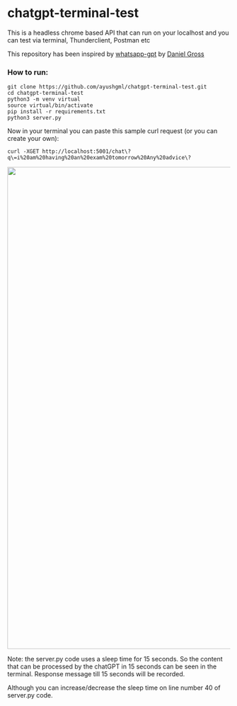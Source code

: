# chatgpt-terminal-test
This is a headless chrome based API that can run on your localhost and you can test via terminal, Thunderclient, Postman etc

This repository has been inspired by <a href="https://github.com/danielgross/whatsapp-gpt">whatsapp-gpt</a> by <a href="https://github.com/danielgross">Daniel Gross</a>

<h3>How to run:</h3>

```
git clone https://github.com/ayushgml/chatgpt-terminal-test.git
cd chatgpt-terminal-test
python3 -m venv virtual
source virtual/bin/activate
pip install -r requirements.txt
python3 server.py
```

Now in your terminal you can paste this sample curl request (or you can create your own):
```
curl -XGET http://localhost:5001/chat\?q\=i%20am%20having%20an%20exam%20tomorrow%20Any%20advice\?
```

<!-- <h4>The result should be like this:</h4> -->
<img width="1089" alt="" src="">

Note: the server.py code uses a sleep time for 15 seconds. So the content that can be processed by the chatGPT in 15 seconds can be seen in the terminal. Response message till 15 seconds will be recorded.

Although you can increase/decrease the sleep time on line number 40 of server.py code.


